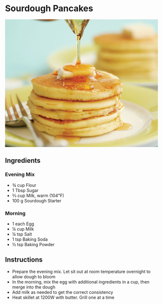 # Sourdough Pancakes

![Pancakes](img/Pancakes.jpg)

## Ingredients

### Evening Mix

- ¾ cup Flour
- 1 Tbsp Sugar
- ⅔ cup Milk, warm (104℉)
- 100 g Sourdough Starter

### Morning

- 1 each Egg
- ¼ cup Milk
- ¼ tsp Salt
- 1 tsp Baking Soda
- ½ tsp Baking Powder

## Instructions

- Prepare the evening mix. Let sit out at room temperature overnight to allow dough to bloom
- In the morning, mix the egg with additional ingredients in a cup, then merge into the dough
- Add milk as needed to get the correct consistency 
- Heat skillet at 1200W with butter. Grill one at a time

<!--
## Notes

> 20230726: Success. Very good taste and texture.
-->